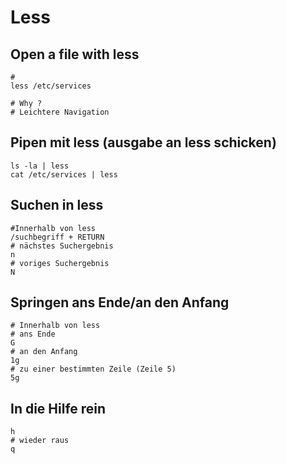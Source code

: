 # Less 

## Open a file with less 

```
# 
less /etc/services 

# Why ? 
# Leichtere Navigation 
```

## Pipen mit less (ausgabe an less schicken) 

```
ls -la | less 
cat /etc/services | less 
```

## Suchen in less 
```
#Innerhalb von less
/suchbegriff + RETURN
# nächstes Suchergebnis
n 
# voriges Suchergebnis 
N
```

##  Springen ans Ende/an den Anfang  
```
# Innerhalb von less
# ans Ende 
G 
# an den Anfang 
1g 
# zu einer bestimmten Zeile (Zeile 5)  
5g 
```

## In die Hilfe rein 

```
h 
# wieder raus
q
```
